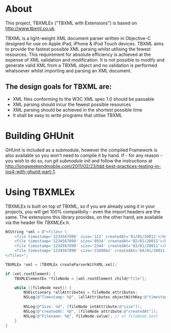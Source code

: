About
=====

This project, TBXMLEx ("TBXML with Extensions") is based on http://www.tbxml.co.uk.

TBXML is a light-weight XML document parser written in Objective-C designed for use on Apple iPad, iPhone & iPod Touch devices. TBXML aims to provide the fastest possible XML parsing whilst utilising the fewest resources. This requirement for absolute efficiency is achieved at the expense of XML validation and modification. It is not possible to modify and generate valid XML from a TBXML object and no validation is performed whatsoever whilst importing and parsing an XML document.


The design goals for TBXML are:
-------------------------------
* XML files conforming to the W3C XML spec 1.0 should be passable
* XML parsing should incur the fewest possible resources
* XML parsing should be achieved in the shortest possible time
* It shall be easy to write programs that utilise TBXML

Building GHUnit
===============
GHUnit is included as a submodule, however the compiled Framework is also available so you won't need to compile it by hand. If - for any reason - you wish to do so, run *git submodule init* and follow the instructions at http://longweekendmobile.com/2011/02/23/tdd-best-practices-testing-in-ios4-with-ghunit-part-1.

Using TBXMLEx
=============
TBXMLEx is built on top of TBXML, so if you are already using it in your projects, you will get 100% compatibiliy - even the import headers are the same. The extensions this library provides, on the other hand, are available via the header file *TBXMLEx.h*. 

``` Objective-C
NSString *xml = @"<files> \
	<file timestamp='1234567890' size='123' createdAt='01/01/20011'>/Users/rafaelsteil/Desktop/file1.jpg</file> \
	<file timestamp='1234567890' size='8934' createdAt='02/01/20011'>/Users/rafaelsteil/Desktop/file2.jpg</file> \
	<file timestamp='1234567890' size='2344' createdAt='03/01/20011'>/Users/rafaelsteil/Desktop/file3.jpg</file> \
	<file timestamp='1234567890' size='2309842' createdAt='04/01/20011'>/Users/rafaelsteil/Desktop/file4.jpg</file> \
</files>";

TBXMLEx *xml = [TBXMLEx createParserWithXML:xml];

if (xml.rootElement) {
	TBXMLElementEx *fileNode = [xml.rootElement child@"file"];

	while ([fileNode next]) {
		NSDictionary *allAttributes = fileNode.attributes;
		NSLog(@"Timestamp: %@", [allAttributes objectWithKey:@"timestamp"]);
	
		NSLog(@"Size: %d", [fileNode intAttribute:@"size"]);
		NSLog(@"createdAt: %@", [fileNode attribute:@"createdAt"]);
		NSLog(@"Filename: %@", fileNode.value); // or fileNode.text
	}
}
```
